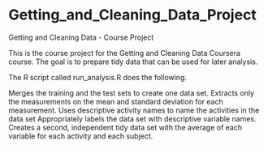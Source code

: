 # Getting_and_Cleaning_Data_Project
Getting and Cleaning Data - Course Project

This is the course project for the Getting and Cleaning Data Coursera course. The goal is to prepare tidy data that can be used for later analysis.

The R script called run_analysis.R does the following.

Merges the training and the test sets to create one data set.
Extracts only the measurements on the mean and standard deviation for each measurement.
Uses descriptive activity names to name the activities in the data set
Appropriately labels the data set with descriptive variable names.
Creates a second, independent tidy data set with the average of each variable for each activity and each subject.